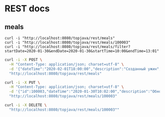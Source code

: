 # REST docs

## meals

`curl -i "http://localhost:8080/topjava/rest/meals"`  
`curl -i "http://localhost:8080/topjava/rest/meals/100003"`  
`curl -i "http://localhost:8080/topjava/rest/meals/filter?startDate=2020-01-30&endDate=2020-01-30&startTime=10:00&endTime=13:01"`  

```sh
curl -i -X POST \
  -H "Content-Type: application/json; charset=utf-8" \
  -d '{"dateTime":"2020-02-01T18:00:00","description":"Созданный ужин","calories":300}' \
  "http://localhost:8080/topjava/rest/meals"
```

```sh
curl -i -X PUT \
  -H "Content-Type: application/json; charset=utf-8" \
  -d '{"id":100003,"dateTime":"2020-01-30T10:02:00","description":"Обновленный завтрак","calories":200}' \
  "http://localhost:8080/topjava/rest/meals/100003"
```

```sh
curl -i -X DELETE \
  "http://localhost:8080/topjava/rest/meals/100003""
```
